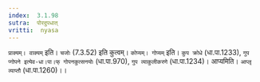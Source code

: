 ```yaml
---
index:  3.1.98
sutra:  पोरदुपधात्
vritti:  nyasa
---
```


`प्राक्यम्। वाक्यम्` इति। `चजोः` (7.3.52) इति कुत्वम्। `कोप्यम्। गोप्यम्` इति। `कुप क्रोधे` (धा.पा.1233), `गुप प्गोपने इत्येव-धा।पा।फ् गोपनकुत्सनयोः` (धा.पा.970), `गुप व्याकुलीकरणे` (धा.पा.1234)। आप्यमिति। `आप्लृ व्याप्तौ` (धा.पा.1260)।।

